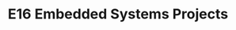 ---
layout: project_batch
title: E16 Embedded Systems Projects
permalink: /3yp/e16
has_children: true
parent: Embedded Systems Projects
batch: e16

default_thumb_image: /data/categories/3yp/thumbnail.jpg
description: 3rd year embedded systems project which is a combination of CO321, CO324 and CO325 courses
---